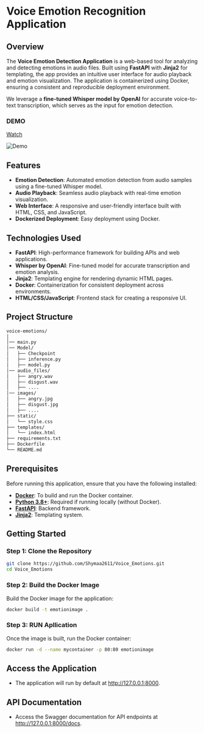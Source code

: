 # Voice Emotion Recognition Application

## Overview

The **Voice Emotion Detection Application** is a web-based tool for analyzing and detecting emotions in audio files. Built using **FastAPI** with **Jinja2** for templating, the app provides an intuitive user interface for audio playback and emotion visualization. The application is containerized using Docker, ensuring a consistent and reproducible deployment environment.

We leverage a **fine-tuned Whisper model by OpenAI** for accurate voice-to-text transcription, which serves as the input for emotion detection.

### DEMO
[Watch ](media/project.mp4)

![Demo](media/demo.gif)

## Features

- **Emotion Detection**: Automated emotion detection from audio samples using a fine-tuned Whisper model.
- **Audio Playback**: Seamless audio playback with real-time emotion visualization.
- **Web Interface**: A responsive and user-friendly interface built with HTML, CSS, and JavaScript.
- **Dockerized Deployment**: Easy deployment using Docker.

## Technologies Used

- **FastAPI**: High-performance framework for building APIs and web applications.
- **Whisper by OpenAI**: Fine-tuned model for accurate transcription and emotion analysis.
- **Jinja2**: Templating engine for rendering dynamic HTML pages.
- **Docker**: Containerization for consistent deployment across environments.
- **HTML/CSS/JavaScript**: Frontend stack for creating a responsive UI.

## Project Structure
```bash
voice-emotions/
│
│── main.py           
│── Model/              
│   ├── Checkpoint      
│   ├── inference.py   
│   ├── model.py  
│── audio_files/              
│   ├── angry.wav
│   ├── disgust.wav 
│   ├── ....
│── images/              
│   ├── angry.jpg
│   ├── disgust.jpg
│   ├── ....
├── static/              
│   └── style.css         
├── templates/           
│   └── index.html       
├── requirements.txt      
├── Dockerfile           
└── README.md             
```
## Prerequisites

Before running this application, ensure that you have the following installed:

- **[Docker](https://www.docker.com/)**: To build and run the Docker container.
- **[Python 3.8+](https://www.python.org/)**: Required if running locally (without Docker).
- **[FastAPI](https://fastapi.tiangolo.com/)**: Backend framework.
- **[Jinja2](https://jinja.palletsprojects.com/)**: Templating system.

## Getting Started

### Step 1: Clone the Repository

```bash
git clone https://github.com/Shymaa2611/Voice_Emotions.git
cd Voice_Emotions
```
### Step 2: Build the Docker Image

Build the Docker image for the application:
```bash
docker build -t emotionimage .
```
### Step 3: RUN Apllication

Once the image is built, run the Docker container:
```bash
docker run -d --name mycontainer -p 80:80 emotionimage
```
## Access the Application

- The application will run by default at http://127.0.0.1:8000.

## API Documentation

- Access the Swagger documentation for API endpoints at http://127.0.0.1:8000/docs.
